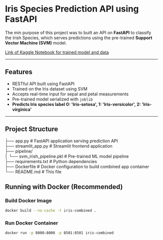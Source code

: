 # Iris Species Prediction API using FastAPI

The min purpose of this project was to built an API on **FastAPI** to classify the Irish Species, which serves predictions using the pre-trained **Support Vector Machine (SVM)** model.

[Link of Kaggle Notebook for trained model and data](https://www.kaggle.com/code/sharmageetika/iris-prediction-with-fast-api?scriptVersionId=243951941)

---

## Features
- RESTful API built using FastAPI
- Trained on the Iris dataset using SVM
- Accepts real-time input for sepal and petal measurements
- Pre-trained model serialized with `joblib`
- **Predicts Iris species label     0: 'Iris-setosa', 1: 'Iris-versicolor', 2: 'Iris-virginica'**

---

## Project Structure
├── app.py # FastAPI application serving prediction API\
├── streamlit_app.py # Streamlit frontend application\
├── pipeline/\
│ └── svm_irish_pipeline.pkl # Pre-trained ML model pipeline\
├── requirements.txt # Python dependencies\
├── Dockerfile # Docker configuration to build combined app container\
└── README.md # This file

## Running with Docker (Recommended)

### Build Docker Image
```bash
docker build --no-cache -t iris-combined .
```
### Run Docker Container
```bash
docker run -p 8000:8000 -p 8501:8501 iris-combined
```
